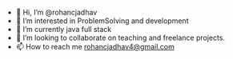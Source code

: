 - 👋 Hi, I’m @rohancjadhav
- 👀 I’m interested in ProblemSolving and development
- 🌱 I’m currently java full stack
- 💞️ I’m looking to collaborate on teaching and freelance projects.
- 📫 How to reach me rohancjadhav4@gmail.com

<!---
rohancjadhav/rohancjadhav is a ✨ special ✨ repository because its `README.md` (this file) appears on your GitHub profile.
You can click the Preview link to take a look at your changes.
--->
